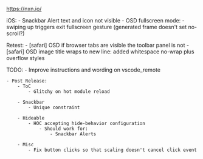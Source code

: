 https://nxn.io/

iOS:
    - Snackbar Alert text and icon not visible
    - OSD fullscreen mode:
        - swiping up triggers exit fullscreen gesture (generated frame doesn't set no-scroll?)

Retest:
    - [safari] OSD if browser tabs are visible the toolbar panel is not
    - [safari] OSD image title wraps to new line: added whitespace no-wrap plus overflow styles
    


TODO:
    - Improve instructions and wording on vscode_remote

    - Post Release:
        - ToC
            - Glitchy on hot module reload

        - Snackbar
            - Unique constraint

        - Hideable
            - HOC accepting hide-behavior configuration
                - Should work for:
                    - Snackbar Alerts

        - Misc
            - Fix button clicks so that scaling doesn't cancel click event
            